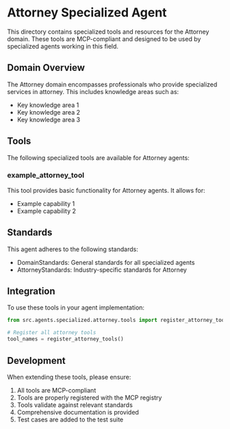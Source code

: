 # Attorney Specialized Agent

This directory contains specialized tools and resources for the Attorney domain. These tools are MCP-compliant and designed to be used by specialized agents working in this field.

## Domain Overview

The Attorney domain encompasses professionals who provide specialized services in attorney. This includes knowledge areas such as:

- Key knowledge area 1
- Key knowledge area 2
- Key knowledge area 3

## Tools

The following specialized tools are available for Attorney agents:

### example_attorney_tool

This tool provides basic functionality for Attorney agents. It allows for:

- Example capability 1
- Example capability 2

## Standards

This agent adheres to the following standards:

- DomainStandards: General standards for all specialized agents
- AttorneyStandards: Industry-specific standards for Attorney

## Integration

To use these tools in your agent implementation:

```python
from src.agents.specialized.attorney.tools import register_attorney_tools

# Register all attorney tools
tool_names = register_attorney_tools()
```

## Development

When extending these tools, please ensure:

1. All tools are MCP-compliant
2. Tools are properly registered with the MCP registry
3. Tools validate against relevant standards
4. Comprehensive documentation is provided
5. Test cases are added to the test suite
